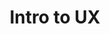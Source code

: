 ---
title: Intro to UX
number: 1
topics:
  - Participatory Design
  - User Research
  - Mobile
  - Prototyping
---